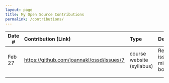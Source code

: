 ```yaml
---
layout: page
title: My Open Source Contributions
permalink: /contributions/
---
```


<!--
Type of the contribution should be "Wikipedia edit", "OpenStreet Map feature", "Documentation", "Course website", "Blog",
"Browser Add-on", etc.

The description should include a brief summary of what you did.

The link should bring us to a public page that shows your contribution. 

Replace the first row with your own contribution. 

-->





| Date # | Contribution (Link) | Type | Description |
|---|:---|:---|:---|
| Feb 27 | <https://github.com/joannakl/ossd/issues/7> | course website (syllabus) | Reported issue about missing book cover |
|     |     |     |      |
|     |     |     |      |

